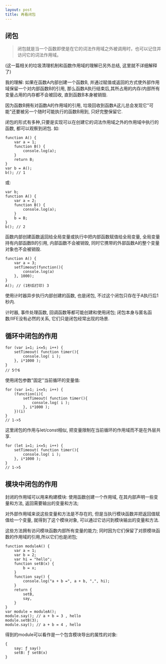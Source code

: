 ```yaml
---
layout: post
title: 再看闭包
---
```


## 闭包

> 闭包就是当一个函数即使是在它的词法作用域之外被调用时，也可以记住并访问它的词法作用域。

(这一篇相关的垃圾清理机制和函数作用域的理解已另外总结, 这里就不详细解释了)

我的理解: 如果在函数A内部创建一个函数B, 并通过赋值或返回的方式使外部作用域保留一个对内部函数B的引用, 那么函数A执行结束后,其所占用的内存/内部所有变量占用的内存都不会被回收, 直到函数B本身被销毁.

因为函数B拥有对函数A的作用域的引用, 垃圾回收到函数A这儿总会发现它"可能"还要被另一个随时可能执行的函数B用到, 只好完整保留它.

闭包的形式有多种,只要是实现可以在创建它的词法作用域之外的作用域中执行的函数, 都可以观察到闭包.
如:
```
function A() {
    var a = 1;
    function B() {
        console.log(a);
    }
    return B;
}
var b = A();
b(); // 1
```
或:
```
var b;
function A() {
    var a = 2;
    function B() {
        console.log(a);
    }
    b = B;
}
b(); // 2
```
函数内部创建函数返回给全局变量或执行中把内部函数赋值给全局变量, 全局变量持有内部函数B的引用, 内部函数不会被销毁, 同时它携带的外部函数A的整个变量对象也不会被销毁.

```
function A() {
    var a = 3;
    setTimeout(function(){
        console.log(a)
    }, 1000);
}
A(); // (1秒后打印) 3
```
使用计时器异步执行内部创建的函数, 也是闭包, 不过这个闭包只存在于A执行后1秒内.

计时器, 事件处理函数, 回调函数等都可能创建和使用闭包; 闭包本身与匿名函数/IIFE没有必然的关系, 它们只是闭包经常出现的场景.


## 循环中闭包的作用
```
for (var i=1; i<=5; i++) {
	setTimeout( function timer(){
		console.log( i );
	}, i*1000 );
}
// 5个6
```
使用闭包参数"固定"当前循环的变量值:
```
for (var i=1; i<=5; i++) {
	(function(i){
		setTimeout( function timer(){
			console.log( i );
		}, i*1000 );
	})(i)
}
// 1->5
```
这里闭包的作用与let/const相似, 把变量限制在当前循环的作用域而不是在外层共享.
```
for (let i=1; i<=5; i++) {
	setTimeout( function timer(){
		console.log( i );
	}, i*1000 );
}
// 1->5
```
## 模块中闭包的作用
封闭的作用域可以用来构建模块: 使用函数创建一个作用域, 在其内部声明一些变量和方法, 返回需要输出的变量和方法;

对外部作用域来说这些变量和方法是不存在的, 但是当执行模块函数并把返回值赋值给一个变量, 就得到了这个模块对象, 可以通过它访问到模块输出的变量和方法.

这些方法拥有访问模块函数内部所有变量的能力; 同时因为它们保留了对原模块函数的作用域的引用,所以它们也是闭包;
```
function moduleA() {
    var a = 1;
    var b = 2;
    var hi = "hello";
    function setB(x) {
        b = x;
    }
    function say() {
        console.log("a + b =", a + b, ",", hi);
    }
    return {
        setB,
        say,
    }
}
var module = moduleA();
module.say(); // a + b = 3 , hello
module.setB(3);
module.say(); // a + b = 4 , hello
```
得到的module可以看作是一个包含模块导出的属性的对象:
```
{
    say: ƒ say()
    setB: ƒ setB(x)
}
```
